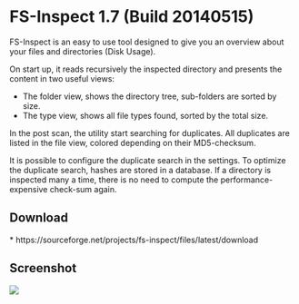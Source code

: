 <h1>FS-Inspect 1.7 (Build 20140515)</h1>

FS-Inspect is an easy to use tool designed to give you an overview about your files and directories (Disk Usage).

On start up, it reads recursively the inspected directory and presents the content in two useful views:

 * The folder view, shows the directory tree, sub-folders are sorted by size.
 * The type view, shows all file types found, sorted by the total size. 

In the post scan, the utility start searching for duplicates. All duplicates are listed in the file view, colored depending on their MD5-checksum.

It is possible to configure the duplicate search in the settings. To optimize the duplicate search, hashes are stored in a database. If a directory is inspected many a time, there is no need to compute the performance-expensive check-sum again. 

<h2>Download</h2>
 * https://sourceforge.net/projects/fs-inspect/files/latest/download


<!-- 

== Donation ==

If you feel this utility is useful to you and want to support it and it's future development please consider donating...


<a href="https://www.paypal.com/cgi-bin/webscr?cmd=_donations&business=taibal%40gmx%2ede&lc=US&item_name=fs%2dinspect&no_note=0&currency_code=EUR&bn=PP%2dDonationsBF%3abtn_donateCC_LG%2egif%3aNonHostedGuest" rel="nofollow"><img src="https://www.paypal.com/en_US/i/btn/btn_donateCC_LG.gif" /></a>

-->

<h2>Screenshot</h2>

<img src="http://fs-inspect.googlecode.com/files/screenshot.png"/>

<!-- 

<img src="https://fs-inspect.googlecode.com/svn/trunk/doc/sql.png"/>

<img src="https://fs-inspect.googlecode.com/svn/trunk/doc/settings.png"/>



<wiki:gadget url="http://www.ohloh.net/p/fs-inspect/widgets/project_basic_stats.xml" height="220" width="400" border="0" />

<wiki:gadget url="http://www.ohloh.net/p/fs-inspect/widgets/project_users.xml"  border="0" />

-->
